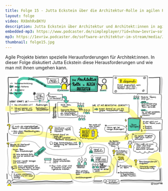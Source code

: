 ```yaml
---
title: Folge 15 - Jutta Eckstein über die Architektur-Rolle in agilen Projekten
layout: folge
video: RX8mhRxBKYU
description: Jutta Eckstein über Architektur und Architekt:innen in agilen Projekten
embedded-mp3: https://www.podcaster.de/simpleplayer/?id=show~1evriw~software-architektur-im-stream~pod-6063171d37287661480641&v=1617107006
mp3: https://1evriw.podcaster.de/software-architektur-im-stream/media/JuttaEckstein.mp3
thumbnail: folge15.jpg
---
```


Agile Projekte bieten spezielle Herausforderungen für
Architekt:innen. In dieser Folge diskutiert Jutta Eckstein diese
Herausforderungen und wie man mit ihnen umgehen kann.

![Sketchnote](/sketchnotes/folge15.jpg "Sketchnote")
